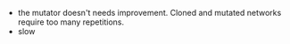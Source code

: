 
* the mutator doesn't  needs improvement. Cloned and mutated networks require too many repetitions.
* slow
